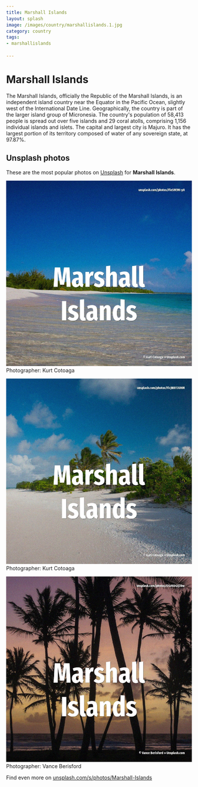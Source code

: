 ```yaml
---
title: Marshall Islands
layout: splash
image: /images/country/marshallislands.1.jpg
category: country
tags:
- marshallislands

---
```

# Marshall Islands

The Marshall Islands, officially the Republic of the Marshall Islands, is an independent island 
country near the Equator in the Pacific Ocean, slightly west of the International Date Line.
Geographically, the country is part of the larger island group of Micronesia.
The country's population of 58,413 people  is spread out over five islands and 29 coral atolls, 
comprising 1,156 individual islands and islets.
The capital and largest city is Majuro.
It has the largest portion of its territory composed of water of any sovereign state, at 97.87%.

 
## Unsplash photos
These are the most popular photos on [Unsplash](https://unsplash.com) for **Marshall Islands**.
 
![Marshall Islands](/images/country/marshallislands.1.jpg)
Photographer:  Kurt Cotoaga
 
![Marshall Islands](/images/country/marshallislands.2.jpg)
Photographer:  Kurt Cotoaga
 
![Marshall Islands](/images/country/marshallislands.3.jpg)
Photographer:  Vance Berisford
 
Find even more on [unsplash.com/s/photos/Marshall-Islands](https://unsplash.com/s/photos/Marshall-Islands)
 
